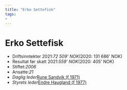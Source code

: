 ```yaml
---
title: "Erko Settefisk"
tags:
- 
---
```

# Erko Settefisk

-   Driftsinntekter 2021:_72 509' NOK_(2020: 131 686' NOK)
-   Resultat før skatt 2021:_559' NOK_(2020: 405' NOK)
-   Stiftet:_2006_
-   Ansatte:_21_
-   _Daglig leder_[Rune Sandvik (f 1971)](https://www.proff.no/rolle/rune-sandvik/-/811221/)
-   _Styrets leder_[Endre Haugland (f 1977)](https://www.proff.no/rolle/endre-haugland/-/112335/)
